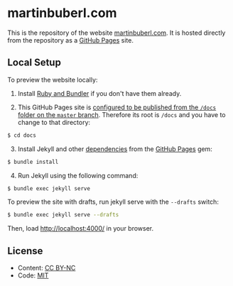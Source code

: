 # martinbuberl.com

This is the repository of the website [martinbuberl.com](https://martinbuberl.com/). It is hosted directly from the repository as a [GitHub Pages](https://pages.github.com/) site.

## Local Setup

To preview the website locally:

1. Install [Ruby and Bundler](https://help.github.com/articles/setting-up-your-github-pages-site-locally-with-jekyll/) if you don't have them already.

2. This GitHub Pages site is [configured to be published from the `/docs` folder on the `master` branch](https://help.github.com/en/articles/configuring-a-publishing-source-for-github-pages#publishing-your-github-pages-site-from-a-docs-folder-on-your-master-branch). Therefore its root is `/docs` and you have to change to that directory:

```sh
$ cd docs
```

3. Install Jekyll and other [dependencies](https://pages.github.com/versions/) from the [GitHub Pages](docs/Gemfile) gem:

```sh
$ bundle install
```

4. Run Jekyll using the following command:

```sh
$ bundle exec jekyll serve
```

To preview the site with drafts, run jekyll serve with the `--drafts` switch:

```sh
$ bundle exec jekyll serve --drafts
```

Then, load [http://localhost:4000/](http://localhost:4000/) in your browser.

## License

* Content: [CC BY-NC](http://creativecommons.org/licenses/by-nc/4.0/)
* Code: [MIT](https://opensource.org/licenses/MIT)
